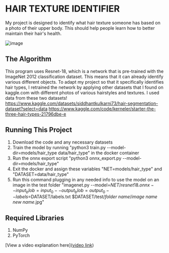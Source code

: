 # HAIR TEXTURE IDENTIFIER 

 My project is designed to identify what hair texture someone has based on a photo of their upper body. This should help people learn how to better maintain their hair's health. 

![image](https://github.com/user-attachments/assets/4374fea5-02b6-4057-b3b7-8ebaa3563d9c)

## The Algorithm

This program uses Resnet-18, which is a network that is pre-trained with the ImageNet 2012 classification dataset. This means that it can already identify various different objects. 
To adapt my project so that it specifically identifies hair types, I retrained the network by applying other datasets that I found on kaggle.com 
with different photos of various hairstyles and textures.
I used data from these two datasets! 
https://www.kaggle.com/datasets/siddhantkulkarni73/hair-segmentation-dataset?select=data 
https://www.kaggle.com/code/kerneler/starter-the-three-hair-types-21796dbe-e

## Running This Project

1. Download the code and any necessary datasets 
2. Train the model by running "python3 train.py --model-dir=models/hair_type data/hair_type" in the docker container
3. Run the onnx export script "python3 onnx_export.py --model-dir=models/hair_type"
4. Exit the docker and assign these variables "NET=models/hair_type" and "DATASET=data/hair_type"
5. Run this command plugging in any needed info to use the model on an image in the test folder
   "imagenet.py --model=$NET/resnet18.onnx --input_blob=input_0 --output_blob=output_0 --labels=$DATASET/labels.txt $DATASET/test/*folder name*/*image name* *new name*.jpg"
   
## Required Libraries
1. NumPy
2. PyTorch

[View a video explanation here]([video link](https://drive.google.com/file/d/1E_diFjfmJGqvKa1bvRUa1i2ZHZqfNj_J/view?usp=drive_link))
